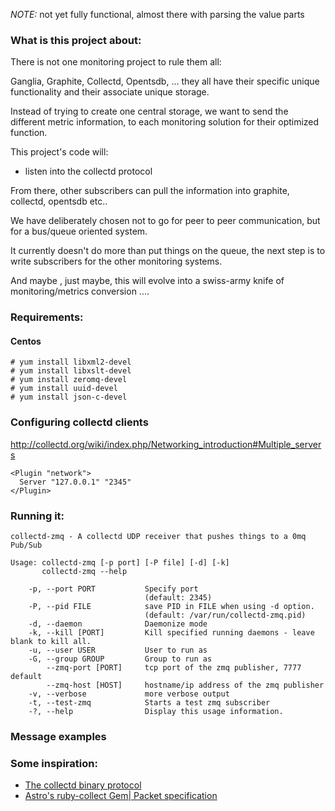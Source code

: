 _NOTE:_ not yet fully functional, almost there with parsing the value parts

### What is this project about:

There is not one monitoring project to rule them all:

Ganglia, Graphite, Collectd, Opentsdb, ... they all have their specific unique functionality and their associate unique storage.

Instead of trying to create one central storage, we want to send the different metric information, to each monitoring solution for their optimized function.

This project's code will:

- listen into the collectd protocol 

From there, other subscribers can pull the information into graphite, collectd, opentsdb etc..

We have deliberately chosen not to go for peer to peer communication, but for a bus/queue oriented system.

It currently doesn't do more than put things on the queue, the next step is to write subscribers for the other monitoring systems.

And maybe , just maybe,  this will evolve into a swiss-army knife of monitoring/metrics conversion ....

### Requirements:
#### Centos

    # yum install libxml2-devel
    # yum install libxslt-devel
    # yum install zeromq-devel
    # yum install uuid-devel
    # yum install json-c-devel

### Configuring collectd clients

<http://collectd.org/wiki/index.php/Networking_introduction#Multiple_servers>

    <Plugin "network">
      Server "127.0.0.1" "2345"
    </Plugin>

### Running it:

    collectd-zmq - A collectd UDP receiver that pushes things to a 0mq Pub/Sub

    Usage: collectd-zmq [-p port] [-P file] [-d] [-k]
           collectd-zmq --help

        -p, --port PORT           Specify port
                                  (default: 2345)
        -P, --pid FILE            save PID in FILE when using -d option.
                                  (default: /var/run/collectd-zmq.pid)
        -d, --daemon              Daemonize mode
        -k, --kill [PORT]         Kill specified running daemons - leave blank to kill all.
        -u, --user USER           User to run as
        -G, --group GROUP         Group to run as
            --zmq-port [PORT]     tcp port of the zmq publisher, 7777 default
            --zmq-host [HOST]     hostname/ip address of the zmq publisher
        -v, --verbose             more verbose output
        -t, --test-zmq            Starts a test zmq subscriber
        -?, --help                Display this usage information.

### Message examples

### Some inspiration:

- [The collectd binary protocol](http://collectd.org/wiki/index.php/Binary_protocol)
- [Astro's ruby-collect Gem| Packet specification](https://github.com/astro/ruby-collectd/blob/master/lib/collectd/pkt.rb)
